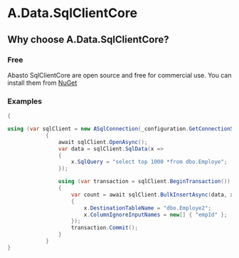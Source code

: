 #  A.Data.SqlClientCore

## Why choose A.Data.SqlClientCore?

### Free

Abasto SqlClientCore are open source and free for commercial use. You can install them from [NuGet](https://www.nuget.org/packages/A.Data.SqlClientCore)

### Examples
```cs
{

using (var sqlClient = new ASqlConnection(_configuration.GetConnectionString("Connection")))
            {
                await sqlClient.OpenAsync();
                var data = sqlClient.SqlData(x =>
                {
                    x.SqlQuery = "select top 1000 *from dbo.Employe";
                });

                using (var transaction = sqlClient.BeginTransaction())
                {
                    var count = await sqlClient.BulkInsertAsync(data, x =>
                    {
                        x.DestinationTableName = "dbo.Employe2";
                        x.ColumnIgnoreInputNames = new[] { "empId" };
                    });
                    transaction.Commit();
                }
            }
}
```